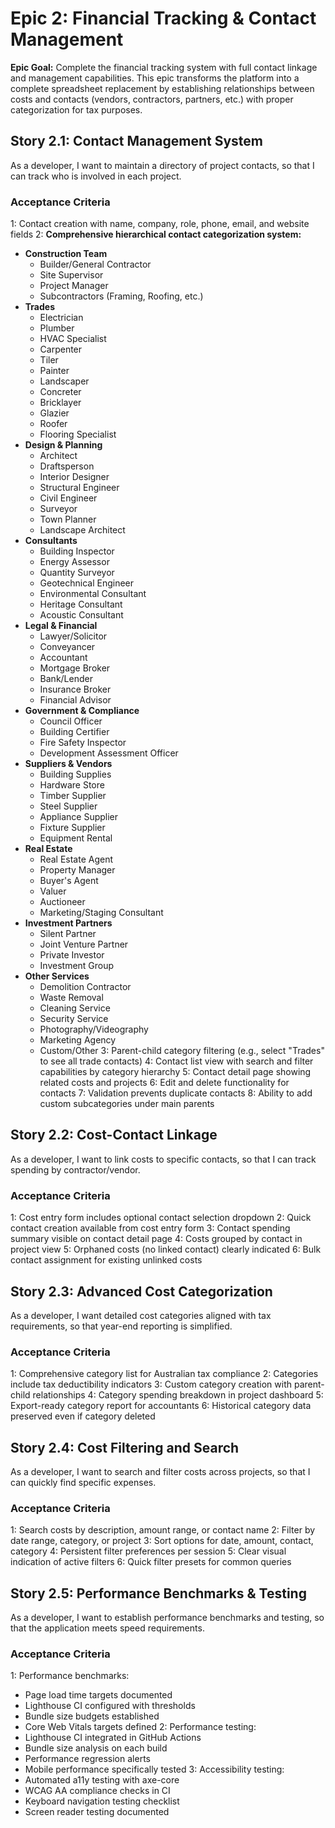 # Epic 2: Financial Tracking & Contact Management

**Epic Goal:** Complete the financial tracking system with full contact linkage and management capabilities. This epic transforms the platform into a complete spreadsheet replacement by establishing relationships between costs and contacts (vendors, contractors, partners, etc.) with proper categorization for tax purposes.

## Story 2.1: Contact Management System

As a developer,
I want to maintain a directory of project contacts,
so that I can track who is involved in each project.

### Acceptance Criteria
1: Contact creation with name, company, role, phone, email, and website fields
2: **Comprehensive hierarchical contact categorization system:**
   - **Construction Team**
     - Builder/General Contractor
     - Site Supervisor
     - Project Manager
     - Subcontractors (Framing, Roofing, etc.)
   - **Trades**
     - Electrician
     - Plumber
     - HVAC Specialist
     - Carpenter
     - Tiler
     - Painter
     - Landscaper
     - Concreter
     - Bricklayer
     - Glazier
     - Roofer
     - Flooring Specialist
   - **Design & Planning**
     - Architect
     - Draftsperson
     - Interior Designer
     - Structural Engineer
     - Civil Engineer
     - Surveyor
     - Town Planner
     - Landscape Architect
   - **Consultants**
     - Building Inspector
     - Energy Assessor
     - Quantity Surveyor
     - Geotechnical Engineer
     - Environmental Consultant
     - Heritage Consultant
     - Acoustic Consultant
   - **Legal & Financial**
     - Lawyer/Solicitor
     - Conveyancer
     - Accountant
     - Mortgage Broker
     - Bank/Lender
     - Insurance Broker
     - Financial Advisor
   - **Government & Compliance**
     - Council Officer
     - Building Certifier
     - Fire Safety Inspector
     - Development Assessment Officer
   - **Suppliers & Vendors**
     - Building Supplies
     - Hardware Store
     - Timber Supplier
     - Steel Supplier
     - Appliance Supplier
     - Fixture Supplier
     - Equipment Rental
   - **Real Estate**
     - Real Estate Agent
     - Property Manager
     - Buyer's Agent
     - Valuer
     - Auctioneer
     - Marketing/Staging Consultant
   - **Investment Partners**
     - Silent Partner
     - Joint Venture Partner
     - Private Investor
     - Investment Group
   - **Other Services**
     - Demolition Contractor
     - Waste Removal
     - Cleaning Service
     - Security Service
     - Photography/Videography
     - Marketing Agency
     - Custom/Other
3: Parent-child category filtering (e.g., select "Trades" to see all trade contacts)
4: Contact list view with search and filter capabilities by category hierarchy
5: Contact detail page showing related costs and projects
6: Edit and delete functionality for contacts
7: Validation prevents duplicate contacts
8: Ability to add custom subcategories under main parents

## Story 2.2: Cost-Contact Linkage

As a developer,
I want to link costs to specific contacts,
so that I can track spending by contractor/vendor.

### Acceptance Criteria
1: Cost entry form includes optional contact selection dropdown
2: Quick contact creation available from cost entry form
3: Contact spending summary visible on contact detail page
4: Costs grouped by contact in project view
5: Orphaned costs (no linked contact) clearly indicated
6: Bulk contact assignment for existing unlinked costs

## Story 2.3: Advanced Cost Categorization

As a developer,
I want detailed cost categories aligned with tax requirements,
so that year-end reporting is simplified.

### Acceptance Criteria
1: Comprehensive category list for Australian tax compliance
2: Categories include tax deductibility indicators
3: Custom category creation with parent-child relationships
4: Category spending breakdown in project dashboard
5: Export-ready category report for accountants
6: Historical category data preserved even if category deleted

## Story 2.4: Cost Filtering and Search

As a developer,
I want to search and filter costs across projects,
so that I can quickly find specific expenses.

### Acceptance Criteria
1: Search costs by description, amount range, or contact name
2: Filter by date range, category, or project
3: Sort options for date, amount, contact, category
4: Persistent filter preferences per session
5: Clear visual indication of active filters
6: Quick filter presets for common queries

## Story 2.5: Performance Benchmarks & Testing

As a developer,
I want to establish performance benchmarks and testing,
so that the application meets speed requirements.

### Acceptance Criteria
1: Performance benchmarks:
   - Page load time targets documented
   - Lighthouse CI configured with thresholds
   - Bundle size budgets established
   - Core Web Vitals targets defined
2: Performance testing:
   - Lighthouse CI integrated in GitHub Actions
   - Bundle size analysis on each build
   - Performance regression alerts
   - Mobile performance specifically tested
3: Accessibility testing:
   - Automated a11y testing with axe-core
   - WCAG AA compliance checks in CI
   - Keyboard navigation testing checklist
   - Screen reader testing documented
